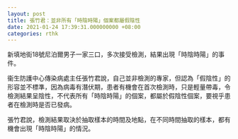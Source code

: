 ```yaml
---
layout: post
title: 張竹君：並非所有「時陰時陽」個案都屬假陰性
date: 2021-01-24 17:39:31.000000000 +08:00
categories: rthk
---
```


新填地街18號尼泊爾男子一家三口，多次接受檢測，結果出現「時陰時陽」的事件。

衞生防護中心傳染病處主任張竹君說，自己並非檢測的專家，但認為「假陰性」的形容並不標準，因為病毒有潛伏期，患者有機會在首次檢測時，只是輕量帶毒，令檢測結果呈陰性，不代表所有「時陰時陽」的個案，都屬於假陰性個案，要視乎患者在檢測時是否已發病。

張竹君說，檢測結果取決於抽取樣本的時間及地點，在不同時間抽取的樣本，都有機會出現「時陰時陽」的情況。
